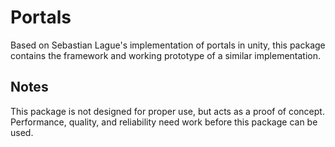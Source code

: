 # Portals
Based on Sebastian Lague's implementation of portals in unity, this package contains the framework and working prototype of a similar implementation.
## Notes
This package is not designed for proper use, but acts as a proof of concept. Performance, quality, and reliability need work before this package can be used.